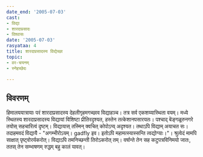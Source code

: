 ```yaml
---
date_end: '2005-07-03'
cast:
- विद्या
- शारदाप्रसादः
- विश्वासः
date: '2005-07-03'
rasyataa: 4
title: शारदाप्रसादस्य विद्येच्छा
topic:
- वर-चयनम्
- स्नेहच्छेदः

---
```


## विवरणम्
हिमालययात्रायाः परं शारदाप्रसादस्य देहलीगृहमगच्छाव विद्याहञ्च। तत्र सर्व एकशय्यास्थिता वयम्। मध्ये स्थितस्य शारदाप्रसादस्य विद्यायां विशिष्टा प्रीतिरदृश्यत, हस्तेन तत्केशानपसारयतः। पश्चाद् बॆङ्गळूरुनगरे तयोस् सहचारित्वं दृष्टम्। विद्यायास् तस्मिन् क्वचित् कोपोऽप्य् अदृश्यत। तथाऽपि विद्याम् अयाचत सः। तदाहमवदं विद्यायै - "अगम्भीरोऽयम्। gadfly इव। इतोऽपि महामत्स्यास्सन्ति त्वद्योग्याः।"। श्रुत्वेदं मामपि साक्षात् पृष्ट्वोरर्यकरोत्। विद्याऽपि तमनिच्छन्ती तिरोऽकरोत् तम्। वर्षान्ते तेन सह कटुपत्रविनिमयो जातः, ततस् तेन सम्भाषणम् रुद्धम् बहु कालं यावत्।

